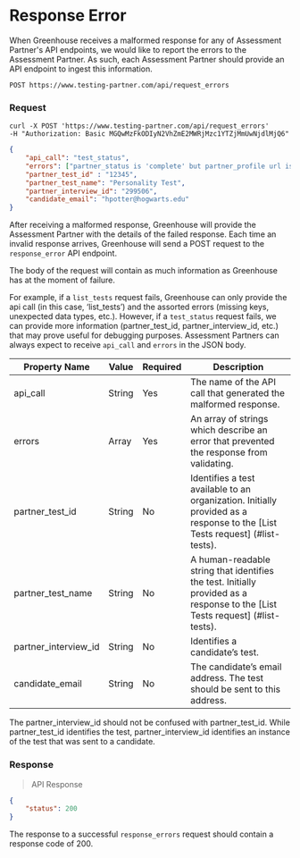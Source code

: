# Response Error 

When Greenhouse receives a malformed response for any of Assessment Partner's API endpoints, we would like to report the errors to the Assessment Partner. As such, each Assessment Partner should provide an API endpoint to ingest this information.

`POST https://www.testing-partner.com/api/request_errors`

### Request


```shell
curl -X POST 'https://www.testing-partner.com/api/request_errors'
-H "Authorization: Basic MGQwMzFkODIyN2VhZmE2MWRjMzc1YTZjMmUwNjdlMjQ6"
```

```json
{
	"api_call": "test_status",
	"errors": ["partner_status is 'complete' but partner_profile url is missing"],
	"partner_test_id" : "12345",
	"partner_test_name": "Personality Test",
	"partner_interview_id": "299506",
	"candidate_email": "hpotter@hogwarts.edu"
}
```

After receiving a malformed response, Greenhouse will provide the Assessment Partner with the details of the failed response. Each time an invalid response arrives, Greenhouse will send a POST request to the `response_error` API endpoint.

The body of the request will contain as much information as Greenhouse has at the moment of failure. 

For example, if a `list_tests` request fails, Greenhouse can only provide the api call (in this case, ‘list_tests’) and the assorted errors (missing keys, unexpected data types, etc.). However, if a `test_status` request fails, we can provide more information (partner_test_id, partner_interview_id, etc.) that may prove useful for debugging purposes. Assessment Partners can always expect to receive `api_call` and `errors` in the JSON body. 

Property Name | Value | Required | Description
-------------- | -------------- | -------------- | --------------
api_call | String | Yes | The name of the API call that generated the malformed response.
errors | Array | Yes | An array of strings which describe an error that prevented the response from validating.
partner_test_id | String | No | Identifies a test available to an organization. Initially provided as a response to the [List Tests request] (#list-tests).
partner_test_name | String | No | A human-readable string that identifies the test. Initially provided as a response to the [List Tests request] (#list-tests).
partner_interview_id | String | No | Identifies a candidate’s test. 
candidate_email | String | No | The candidate’s email address. The test should be sent to this address.

<aside class="notice">
The partner_interview_id should not be confused with partner_test_id. While partner_test_id identifies the test, partner_interview_id identifies an instance of the test that was sent to a candidate.
</aside>

### Response 

> API Response

```json
{
	"status": 200
}
```

The response to a successful `response_errors` request should contain a response code of 200.
<br><br>